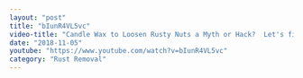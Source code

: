 ```yaml
---
layout: "post"
title: "bIunR4VL5vc"
video-title: "Candle Wax to Loosen Rusty Nuts a Myth or Hack?  Let's find out!"
date: "2018-11-05"
youtube: "https://www.youtube.com/watch?v=bIunR4VL5vc"
category: "Rust Removal"
---
```

<div class="space-y-1"></div>